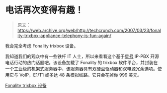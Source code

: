 # 电话再次变得有趣！

> 原文：<https://web.archive.org/web/http://techcrunch.com/2007/03/23/fonality-trixbox-appliance-telephony-is-fun-again/>

我会完全考虑 Fonality trixbox 设备。

我知道我们的观众中有一些铁杆 IT 人士，所以来看看这个基于[星号](https://web.archive.org/web/20160321075405/http://www.asterisk.org/) IP-PBX 开源电话行动的热门话题吧。该设备加载了 Fonality 的 trixbox 软件平台，并封装在一个工业级的机架式服务器中，该服务器具有双硬盘驱动器和双电源冗余选项。使用它与 VoIP，E1/T1 或多达 48 条模拟线路。它只会花掉你 999 美元。

[Fonality trixbox 设备](https://web.archive.org/web/20160321075405/http://www.trixbox.org/appliance)